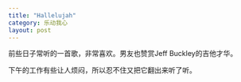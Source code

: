```yaml
---
title: "Hallelujah"
category: 乐动我心
layout: post
---
```

前些日子常听的一首歌，非常喜欢。男友也赞赏Jeff Buckley的吉他才华。

下午的工作有些让人烦闷，所以忍不住又把它翻出来听了听。



